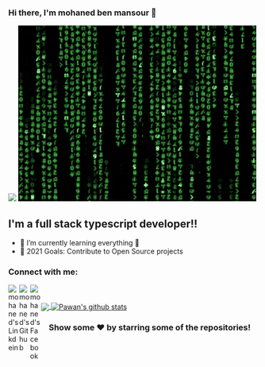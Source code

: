 ### Hi there, I'm mohaned ben mansour  👋
![](https://komarev.com/ghpvc/?username=mohanedbenmansour)
![grab-landing-page](https://github.com/mohanedbenmansour/mohanedbenmansour/blob/master/coding.gif)

## I'm a full stack typescript developer!!


- 🌱 I’m currently learning everything 🤣
- 🥅 2021 Goals: Contribute to Open Source projects

### Connect with me:


<a href="https://www.linkedin.com/in/mohaned-benmansour">
  <img align="left" alt="mohaned's Linkdein" width="22px" src="https://cdn.jsdelivr.net/npm/simple-icons@v3/icons/linkedin.svg" />
</a>
<a href="https://github.com/mohanedbenmansour">
  <img align="left" alt="mohaned's Github" width="22px" src="https://cdn.jsdelivr.net/npm/simple-icons@v3/icons/github.svg" />
</a>
<a href="https://www.facebook.com/deadlyflourishh">
  <img align="left" alt="mohaned's Facebook" width="22px" src="https://cdn.jsdelivr.net/npm/simple-icons@v3/icons/facebook.svg" />
</a>


<br/>
<br/>
<a href="https://github.com/mohanedbenmansour">
  <img align="center" src="https://github-readme-stats.vercel.app/api/top-langs/?username=mohanedbenmansour&theme=dark&hide_langs_below=1" />
</a>
<a href="https://github.com/mohanedbenmansour">
 <img align="center" src="https://github-readme-stats.vercel.app/api?username=mohanedbenmansour&show_icons=true&theme=radical&line_height=27" alt="Pawan's github stats"/>
</a>


<div align="center">

### Show some ❤️ by starring some of the repositories!
